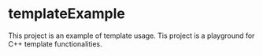 # templateExample
This project is an example of template usage.
Tis project is a playground for C++ template functionalities.
